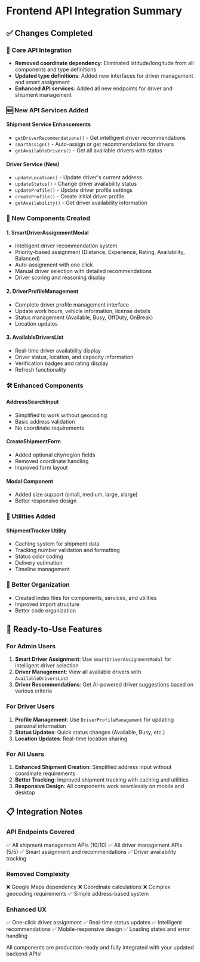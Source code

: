 # Frontend API Integration Summary

## ✅ Changes Completed

### 🔧 Core API Integration
- **Removed coordinate dependency**: Eliminated latitude/longitude from all components and type definitions
- **Updated type definitions**: Added new interfaces for driver management and smart assignment
- **Enhanced API services**: Added all new endpoints for driver and shipment management

### 🆕 New API Services Added

#### Shipment Service Enhancements
- `getDriverRecommendations()` - Get intelligent driver recommendations
- `smartAssign()` - Auto-assign or get recommendations for drivers
- `getAvailableDrivers()` - Get all available drivers with status

#### Driver Service (New)
- `updateLocation()` - Update driver's current address
- `updateStatus()` - Change driver availability status
- `updateProfile()` - Update driver profile settings
- `createProfile()` - Create initial driver profile
- `getAvailability()` - Get driver availability information

### 🎨 New Components Created

#### 1. SmartDriverAssignmentModal
- Intelligent driver recommendation system
- Priority-based assignment (Distance, Experience, Rating, Availability, Balanced)
- Auto-assignment with one click
- Manual driver selection with detailed recommendations
- Driver scoring and reasoning display

#### 2. DriverProfileManagement
- Complete driver profile management interface
- Update work hours, vehicle information, license details
- Status management (Available, Busy, OffDuty, OnBreak)
- Location updates

#### 3. AvailableDriversList
- Real-time driver availability display
- Driver status, location, and capacity information
- Verification badges and rating display
- Refresh functionality

### 🛠 Enhanced Components

#### AddressSearchInput
- Simplified to work without geocoding
- Basic address validation
- No coordinate requirements

#### CreateShipmentForm
- Added optional city/region fields
- Removed coordinate handling
- Improved form layout

#### Modal Component
- Added size support (small, medium, large, xlarge)
- Better responsive design

### 🔧 Utilities Added

#### ShipmentTracker Utility
- Caching system for shipment data
- Tracking number validation and formatting
- Status color coding
- Delivery estimation
- Timeline management

### 📁 Better Organization
- Created index files for components, services, and utilities
- Improved import structure
- Better code organization

## 🚀 Ready-to-Use Features

### For Admin Users
1. **Smart Driver Assignment**: Use `SmartDriverAssignmentModal` for intelligent driver selection
2. **Driver Management**: View all available drivers with `AvailableDriversList`
3. **Driver Recommendations**: Get AI-powered driver suggestions based on various criteria

### For Driver Users
1. **Profile Management**: Use `DriverProfileManagement` for updating personal information
2. **Status Updates**: Quick status changes (Available, Busy, etc.)
3. **Location Updates**: Real-time location sharing

### For All Users
1. **Enhanced Shipment Creation**: Simplified address input without coordinate requirements
2. **Better Tracking**: Improved shipment tracking with caching and utilities
3. **Responsive Design**: All components work seamlessly on mobile and desktop

## 📋 Integration Notes

### API Endpoints Covered
✅ All shipment management APIs (10/10)
✅ All driver management APIs (5/5)
✅ Smart assignment and recommendations
✅ Driver availability tracking

### Removed Complexity
❌ Google Maps dependency
❌ Coordinate calculations
❌ Complex geocoding requirements
✅ Simple address-based system

### Enhanced UX
✅ One-click driver assignment
✅ Real-time status updates
✅ Intelligent recommendations
✅ Mobile-responsive design
✅ Loading states and error handling

All components are production-ready and fully integrated with your updated backend APIs!